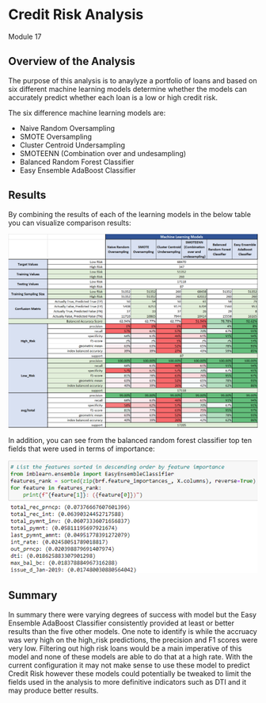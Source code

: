 # Credit Risk Analysis
Module 17

## Overview of the Analysis
The purpose of this analysis is to anaylyze a portfolio of loans and based on six different machine learning models determine whether the models can accurately predict whether each loan is a low or high credit risk.

The six difference machine learning models are:

* Naive Random Oversampling
* SMOTE Oversampling
* Cluster Centroid Undersampling
* SMOTEENN (Combination over and undesampling)
* Balanced Random Forest Classifier
* Easy Ensemble AdaBoost Classifier


## Results

By combining the results of each of the learning models in the below table you can visualize comparison results:

![](https://github.com/lavec0324/Credit_Risk_Analysis/blob/main/resources/summary_graph.png)

In addition, you can see from the balanced random forest classifier top ten fields that were used in terms of importance:

![](https://github.com/lavec0324/Credit_Risk_Analysis/blob/main/resources/top_ten_features.png)


## Summary 

In summary there were varying degrees of success with model but the Easy Ensemble AdaBoost Classifier consistently provided at least or better results than the five other models. One note to identify is while the accruacy was very high on the high_risk predictions, the precision and F1 scores were very low.  Filtering out high risk loans would be a main imperative of this model and none of these models are able to do that at a high rate. With the current configuration it may not make sense to use these model to predict Credit Risk however these models could potentially be tweaked to limit the fields used in the analysis to more definitive indicators such as DTI and it may produce better results.



